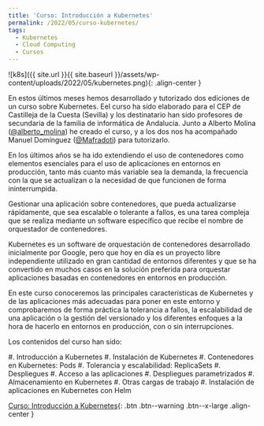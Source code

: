 ```yaml
---
title: 'Curso: Introducción a Kubernetes'
permalink: /2022/05/curso-kubernetes/
tags:
  - Kubernetes
  - Cloud Computing
  - Cursos
---
```


![k8s]({{ site.url }}{{ site.baseurl }}/assets/wp-content/uploads/2022/05/kubernetes.png){: .align-center }

En estos últimos meses hemos desarrollado y tutorizado dos ediciones de un curso sobre Kubernetes. Eel curso ha sido elaborado para el CEP de Castilleja de la Cuesta (Sevilla) y los destinatario han sido profesores de secundaria de la familia de informática de Andalucía. Junto a Alberto Molina ([@alberto_molina](https://twitter.com/alberto_molina)) he creado el curso, y a los dos nos ha acompañado Manuel Domínguez ([@Mafradoti](https://twitter.com/Mafradoti)) para tutorizarlo.

En los últimos años se ha ido extendiendo el uso de contenedores como elementos esenciales para el uso de aplicaciones en entornos en producción, tanto más cuanto más variable sea la demanda, la frecuencia con la que se actualizan o la necesidad de que funcionen de forma ininterrumpida.

Gestionar una aplicación sobre contenedores, que pueda actualizarse rápidamente, que sea escalable o tolerante a fallos, es una tarea compleja que se realiza mediante un software específico que recibe el nombre de orquestador de contenedores.

Kubernetes es un software de orquestación de contenedores desarrollado inicialmente por Google, pero que hoy en día es un proyecto libre independiente utilizado en gran cantidad de entornos diferentes y que se ha convertido en muchos casos en la solución preferida para orquestar aplicaciones basadas en contenedores en entornos en producción.

En este curso conoceremos las principales características de Kubernetes y de las aplicaciones más adecuadas para poner en este entorno y comprobaremos de forma práctica la tolerancia a fallos, la escalabilidad de una aplicación o la gestión del versionado y los diferentes enfoques a la hora de hacerlo en entornos en producción, con o sin interrupciones.

Los contenidos del curso han sido:

#. Introducción a Kubernetes
#. Instalación de Kubernetes
#. Contenedores en Kubernetes: Pods
#. Tolerancia y escalabilidad: ReplicaSets
#. Despliegues
#. Acceso a las aplicaciones
#. Despliegues parametrizados
#. Almacenamiento en Kubernetes
#. Otras cargas de trabajo
#. Instalación de aplicaciones en Kubernetes con Helm

[Curso: Introducción a Kubernetes](https://github.com/iesgn/curso_kubernetes_cep){: .btn .btn--warning .btn--x-large .align-center }
